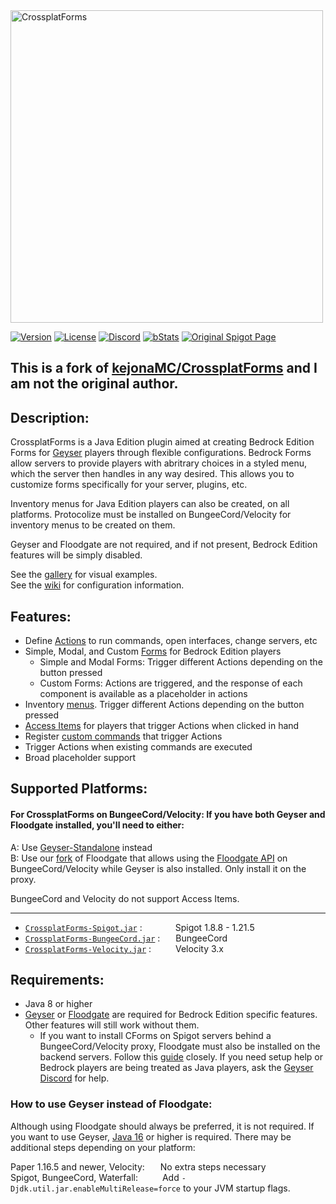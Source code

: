 <img alt="CrossplatForms" width="500" src="https://github.com/Lqkuq/CrossplatForms/blob/main/images/crossplatForms.svg" /> 

[![Version](https://img.shields.io/badge/version-1.5.1-blue)](https://github.com/Lqkuq/CrossplatForms/releases)
[![License](https://img.shields.io/badge/License-GPL-orange)](https://github.com/Lqkuq/CrossplatForms/blob/master/LICENSE)
[![Discord](https://img.shields.io/discord/1244678149204082708?color=7289da&label=discord&logo=discord&logoColor=white)](https://discord.gg/WZvAP78RaH)
[![bStats](https://img.shields.io/badge/bStats-click%20me-yellow)](https://bstats.org/author/Lqkuq)
[![Original Spigot Page](https://img.shields.io/spiget/downloads/101043?color=yellow&label=Original%20Spigot%20Page)](https://www.spigotmc.org/resources/crossplatforms.101043/)  

## **This is a fork of [kejonaMC/CrossplatForms](https://github.com/kejonaMC/CrossplatForms) and I am not the original author.**

## Description:
CrossplatForms is a Java Edition plugin aimed at creating Bedrock Edition Forms for [Geyser](https://github.com/GeyserMC/Geyser) players through flexible configurations. Bedrock Forms allow servers to provide players with abritrary choices in a styled menu, which the server then handles in any way desired. This allows you to customize forms specifically for your server, plugins, etc.

Inventory menus for Java Edition players can also be created, on all platforms. Protocolize must be installed on BungeeCord/Velocity for inventory menus to be created on them.

Geyser and Floodgate are not required, and if not present, Bedrock Edition features will be simply disabled.

See the [gallery](images/README.md) for visual examples.  
See the [wiki](https://github.com/kejonaMC/CrossplatForms/wiki) for configuration information.

## Features:

* Define [Actions](https://github.com/kejonaMCs/CrossplatForms/wiki/Common-Configuration-Elements#actions) to run commands, open interfaces, change servers, etc
* Simple, Modal, and Custom [Forms](https://github.com/kejonaMC/CrossplatForms/wiki/bedrock-forms.yml) for Bedrock Edition players
  * Simple and Modal Forms: Trigger different Actions depending on the button pressed
  * Custom Forms: Actions are triggered, and the response of each component is available as a placeholder in actions
* Inventory [menus](https://github.com/kejonaMC/CrossplatForms/wiki/java-menus.yml). Trigger different Actions depending on the button pressed
* [Access Items](https://github.com/kejonaMC/CrossplatForms/wiki/access-items.yml) for players that trigger Actions when clicked in hand
* Register [custom commands](https://github.com/kejonaMC/CrossplatForms/wiki/config.yml) that trigger Actions
* Trigger Actions when existing commands are executed
* Broad placeholder support

## Supported Platforms:

#### For CrossplatForms on BungeeCord/Velocity: If you have both Geyser and Floodgate installed, you'll need to either:  
A: Use [Geyser-Standalone](https://wiki.geysermc.org/geyser/setup/#standalone-setup) instead  
B: Use our [fork](https://github.com/kejonaMC/Floodgate) of Floodgate that allows using the [Floodgate API](https://wiki.geysermc.org/floodgate/api/) on BungeeCord/Velocity while Geyser is also installed. Only install it on the proxy.

BungeeCord and Velocity do not support Access Items.

---

* [`CrossplatForms-Spigot.jar`](https://github.com/Lqkuq/CrossplatForms/releases) :&ensp;&ensp;&ensp;&ensp;&ensp;&ensp;&ensp; Spigot 1.8.8 - 1.21.5
* [`CrossplatForms-BungeeCord.jar`](https://github.com/Lqkuq/CrossplatForms/releases) :&ensp;&ensp;&ensp; BungeeCord
* [`CrossplatForms-Velocity.jar`](https://github.com/Lqkuq/CrossplatForms/releases) :&ensp;&ensp;&ensp;&ensp;&ensp; Velocity 3.x

## Requirements:
* Java 8 or higher
* [Geyser](https://github.com/GeyserMC/Geyser) or [Floodgate](https://github.com/GeyserMC/Floodgate) are required for Bedrock Edition specific features. Other features will still work without them.
  * If you want to install CForms on Spigot servers behind a BungeeCord/Velocity proxy, Floodgate must also be installed on the backend servers. Follow this [guide](https://wiki.geysermc.org/floodgate/setup/) closely. If you need setup help or Bedrock players are being treated as Java players, ask the [Geyser Discord](https://discord.gg/geysermc) for help.

### How to use Geyser instead of Floodgate:

Although using Floodgate should always be preferred, it is not required. If you want to use Geyser, [Java 16](https://adoptium.net/) or higher is required. There may be additional steps depending on your platform:

Paper 1.16.5 and newer, Velocity:&ensp;&ensp;&ensp; No extra steps necessary  
Spigot, BungeeCord, Waterfall:&ensp;&ensp;&ensp;&ensp;&ensp; Add `-Djdk.util.jar.enableMultiRelease=force` to your JVM startup flags.
